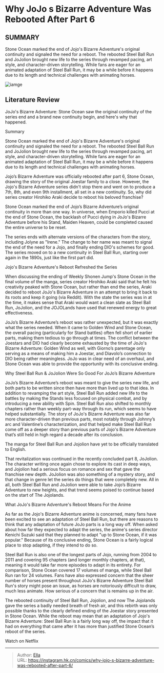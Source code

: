 # Why JoJo s Bizarre Adventure Was Rebooted After Part 6


## SUMMARY 



  Stone Ocean marked the end of Jojo&#39;s Bizarre Adventure&#39;s original continuity and signaled the need for a reboot.   The rebooted Steel Ball Run and JoJolion brought new life to the series through revamped pacing, art style, and character-driven storytelling.   While fans are eager for an animated adaptation of Steel Ball Run, it may be a while before it happens due to its length and technical challenges with animating horses.  

![iamge](https://static1.srcdn.com/wordpress/wp-content/uploads/2022/12/jjba-stone-ocean-end.jpg)

## Literature Review

JoJo&#39;s Bizarre Adventure: Stone Ocean saw the original continuity of the series end and a brand new continuity begin, and here&#39;s why that happened.





Summary

  Stone Ocean marked the end of Jojo&#39;s Bizarre Adventure&#39;s original continuity and signaled the need for a reboot.   The rebooted Steel Ball Run and JoJolion brought new life to the series through revamped pacing, art style, and character-driven storytelling.   While fans are eager for an animated adaptation of Steel Ball Run, it may be a while before it happens due to its length and technical challenges with animating horses.  







Jojo’s Bizarre Adventure was officially rebooted after part 6, Stone Ocean, drawing the story of the original Joestar family to a close. However, the Jojo&#39;s Bizarre Adventure series didn&#39;t stop there and went on to produce a 7th, 8th, and even 9th installment, all set in a new continuity. So, why did series creator Hirohiko Araki decide to reboot his beloved franchise?

Stone Ocean marked the end of Jojo’s Bizarre Adventure’s original continuity in more than one way. In universe, when Emporio killed Pucci at the end of Stone Ocean, the backlash of Pucci dying in JoJo&#39;s Bizarre Adventure before his Stand, Maiden Heaven, could be completed caused the entire universe to be reset.

          

The series ends with alternate versions of the characters from the story, including Jolyne as &#34;Irene.&#34; The change to her name was meant to signal the end of the need for a Jojo, and finally ending DIO&#39;s schemes for good. The series moved on to a new continuity in Steel Ball Run, starting over again in the 1890s, just like the first part did.





 Jojo&#39;s Bizarre Adventure&#39;s Reboot Refreshed the Series 
          

When discussing the ending of Weekly Shonen Jump&#39;s Stone Ocean in the final volume of the manga, series creator Hirohiko Araki said that he felt his creativity peaked with Stone Ocean, but rather than end the series, Araki decided to reboot JoJo&#39;s Bizarre Adventure in an attempt to bring it back to its roots and keep it going (via Reddit). With the state the series was in at the time, it makes sense that Araki would want a clean slate as Steel Ball Run, JoJolion, and the JOJOLands have used that renewed energy to great effectiveness.

JoJo’s Bizarre Adventure’s reboot was rather unexpected, but it was exactly what the series needed. When it came to Golden Wind and Stone Ocean, the overall pacing (particularly for Stand battles) often fell short of earlier parts, making them tedious to go through at times. The conflict between the Joestars and DIO had clearly become exhausted by the time of JoJo&#39;s Bizarre Adventure: Golden Wind as well, with Giorno’s parentage only serving as a means of making him a Joestar, and Diavolo’s connection to DIO being rather meaningless. JoJo was in clear need of an overhaul, and Stone Ocean was able to provide the opportunity with its conclusive ending.






 Why Steel Ball Run &amp; JoJolion Were So Good For JoJo’s Bizarre Adventure 
          

JoJo’s Bizarre Adventure’s reboot was meant to give the series new life, and both parts to be written since then have more than lived up to that idea. In addition to revamping the art style, Steel Ball Run added new life to the battles by making the Stands less focused on physical combat, and by introducing a new ability with Spin. Steel Ball Run also shifted to monthly chapters rather than weekly part-way through its run, which seems to have helped substantially. The story of JoJo&#39;s Bizarre Adventure was also far more character-driven than previous parts, most notably through Johnny’s arc and Valentine’s characterization, and that helped make Steel Ball Run come off as a deeper story than previous parts of Jojo&#39;s Bizarre Adventure that’s still held in high regard a decade after its conclusion.






The manga for Steel Ball Run and Jojolion have yet to be officially translated to English.




That revitalization was continued in the recently concluded part 8, JoJolion. The character writing once again chose to explore its cast in deep ways, and Jojolion had a serious focus on romance and sex that gave the franchise new depth. JoJolion was also something of a mystery story, and that change in genre let the series do things that were completely new. All in all, both Steel Ball Run and JoJolion were able to take Jojo’s Bizarre Adventure to new heights, and that trend seems poised to continue based on the start of The Jojolands.



 What JoJo&#39;s Bizarre Adventure&#39;s Reboot Means For the Anime 
         




As far as the Jojo&#39;s Bizarre Adventure anime is concerned, many fans have been excited to see an adaptation of Steel Ball Run, but there are reasons to think that any adaptation of future JoJo parts is a long way off. When asked about how far they expected to adapt the series, the anime&#39;s series director Kenichi Suzuki said that they planned to adapt &#34;up to Stone Ocean, if it was popular.&#34; Because of its conclusive ending, Stone Ocean is a fairly logical place to stop adapting, if they intend to do so.

Steel Ball Run is also one of the longest parts of Jojo, running from 2004 to 2011 and covering 95 chapters (and longer monthly chapters, at that), meaning it would take far more episodes to adapt in its entirety. For comparison, Stone Ocean covered 17 volumes of manga, while Steel Ball Run ran for 24 volumes. Fans have also expressed concern that the sheer number of horses present throughout JoJo&#39;s Bizarre Adventure Steel Ball Run&#39;s story might pose an issue, as horses are notoriously difficult to draw, much less animate. How serious of a concern that is remains up in the air.




The rebooted continuity of Steel Ball Run, Jojolion, and now The Jojolands gave the series a badly needed breath of fresh air, and this rebirth was only possible thanks to the clearly defined ending of the Joestar story presented in Stone Ocean. While the reboot may mean that an adaptation of Jojo&#39;s Bizarre Adventure: Steel Ball Run is a fairly long way off, the impact that it had on everything that came after it has more than justified Stone Ocean’s reboot of the series.

Watch on Netflix



---

> Author: [Ella](https://instagram.hk.cn/)  
> URL: https://instagram.hk.cn/comics/why-jojo-s-bizarre-adventure-was-rebooted-after-part-6/  

